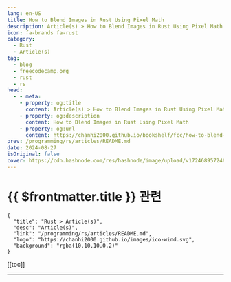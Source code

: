 ```yaml
---
lang: en-US
title: How to Blend Images in Rust Using Pixel Math
description: Article(s) > How to Blend Images in Rust Using Pixel Math
icon: fa-brands fa-rust
category: 
  - Rust
  - Article(s)
tag: 
  - blog
  - freecodecamp.org
  - rust
  - rs
head:
  - - meta:
    - property: og:title
      content: Article(s) > How to Blend Images in Rust Using Pixel Math
    - property: og:description
      content: How to Blend Images in Rust Using Pixel Math
    - property: og:url
      content: https://chanhi2000.github.io/bookshelf/fcc/how-to-blend-images-in-rust-using-pixel-math.html
prev: /programming/rs/articles/README.md
date: 2024-08-27
isOriginal: false
cover: https://cdn.hashnode.com/res/hashnode/image/upload/v1724689572465/f03e4b74-1091-4673-af5b-c8827e74caf0.png
---
```


# {{ $frontmatter.title }} 관련

```component VPCard
{
  "title": "Rust > Article(s)",
  "desc": "Article(s)",
  "link": "/programming/rs/articles/README.md",
  "logo": "https://chanhi2000.github.io/images/ico-wind.svg",
  "background": "rgba(10,10,10,0.2)"
}
```

[[toc]]

---

<SiteInfo
  name="How to Blend Images in Rust Using Pixel Math"
  desc="For anyone looking to learn about image processing as a programming niche, blending images is a very good place to start. It's one of the simplest yet most rewarding techniques when it comes to image processing. To help your intuition, it's best to i..."
  url="https://freecodecamp.org/news/how-to-blend-images-in-rust-using-pixel-math/"
  logo="https://cdn.freecodecamp.org/universal/favicons/favicon.ico"
  preview="https://cdn.hashnode.com/res/hashnode/image/upload/v1724689572465/f03e4b74-1091-4673-af5b-c8827e74caf0.png" />

<!-- TODO: 작성 -->

